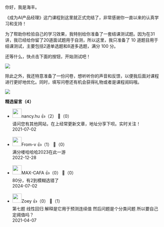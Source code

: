 你好，我是海丰。

《成为AI产品经理》这门课程到这里就正式完结了，非常感谢你一直以来的认真学习和支持！

为了帮助你检验自己的学习效果，我特别给你准备了一套结课测试题。因为在31讲，我已经给你留了20道面试题用于自测，所以这里，我只准备了 10 道题目用于结课测试，主要包括2道单选题和8道多选题，满分 100 分。

还等什么，快点击下面的按钮，开始测试吧！

[![](https://static001.geekbang.org/resource/image/28/a4/28d1be62669b4f3cc01c36466bf811a4.png?wh=1142%2A201)](http://time.geekbang.org/quiz/intro?act_id=373&exam_id=1092)

除此之外，我还特意准备了一份问卷，想听听你的声音和反馈，以便我后面对课程进行更好地优化。同时，填写问卷还有机会获得礼物或者是课程阅码哦。

[![](https://static001.geekbang.org/resource/image/6b/e9/6bbd95c4c0db01c7e5b7976d6d7792e9.jpg?wh=1142%2A801)](https://jinshuju.net/f/kPvfV2)
<div><strong>精选留言（4）</strong></div><ul>
<li><img src="https://static001.geekbang.org/account/avatar/00/13/3a/d2/5e9cf107.jpg" width="30px"><span>nancy.hu</span> 👍（2） 💬（0）<div>请问您有其他网站，在上经常更新文章，地址分享下呗。实时关注！</div>2021-07-02</li><br/><li><img src="https://static001.geekbang.org/account/avatar/00/28/fe/8a/d48fa2b3.jpg" width="30px"><span>From-v</span> 👍（1） 💬（0）<div>满分喽哈哈哈2023在此一游</div>2022-12-28</li><br/><li><img src="https://static001.geekbang.org/account/avatar/00/24/dc/84/f9867931.jpg" width="30px"><span>MAX-CAFA</span> 👍（0） 💬（0）<div>80分，有2到模糊选错了</div>2024-07-02</li><br/><li><img src="https://static001.geekbang.org/account/avatar/00/12/a4/00/af1bfd8e.jpg" width="30px"><span>Zoey</span> 👍（0） 💬（1）<div>第七题 线性回归 解释是它用于预测连续值 然后问题是个分类问题 所以要自己定阈值吗？</div>2021-04-07</li><br/>
</ul>
